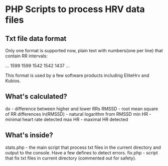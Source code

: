 # PHP Scripts to process HRV data files

## Txt file data format

Only one format is supported now, plain text with numbers(one per line) that contain RR intervals:

...
1599
1599
1542
1542
1437
...

This format is used by a few software products including EliteHrv and Kubios.

## What's calculated?

dx - difference between higher and lower RRs
RMSSD - root mean square of RR differences
ln(RMSSD) - natural logarithm from RMSSD
min HR - minimal heart rate detected
max HR - maximal HR detected

## What's inside?

stats.php - the main script that process txt files in the current directory and output to the console. Have a few defines to detect errors.
fix.php - script that fix txt files in current directory (commented out for safety).

